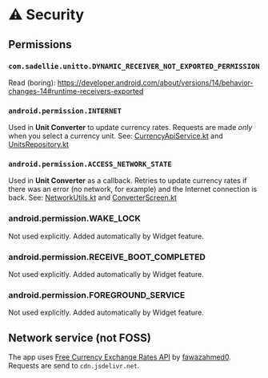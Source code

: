 # ⚠ Security

## Permissions 

### `com.sadellie.unitto.DYNAMIC_RECEIVER_NOT_EXPORTED_PERMISSION`
Read (boring): https://developer.android.com/about/versions/14/behavior-changes-14#runtime-receivers-exported

### `android.permission.INTERNET`
Used in **Unit Converter** to update currency rates. Requests are made *only* when you select a currency unit. See: [CurrencyApiService.kt](https://github.com/sadellie/unitto/blob/2405a2656ac8de3877a647f19813b4498f24c7a8/data/units/src/main/java/com/sadellie/unitto/data/units/remote/CurrencyApiService.kt) and [UnitsRepository.kt](https://github.com/sadellie/unitto/blob/49f1520d88843ed3cc7ebc02307e877950c9899b/data/units/src/main/java/com/sadellie/unitto/data/units/UnitsRepository.kt)

### `android.permission.ACCESS_NETWORK_STATE`
Used in **Unit Converter** as a callback. Retries to update currency rates if there was an error (no network, for example) and the Internet connection is back. See: [NetworkUtils.kt](https://github.com/sadellie/unitto/blob/d7db2780c83cdda33335c5278cafe4148c5e7778/feature/converter/src/main/java/com/sadellie/unitto/feature/converter/NetworkUtils.kt) and [ConverterScreen.kt](https://github.com/sadellie/unitto/blob/6fcf340abac7d34d2de9b142bf8208b55a09079f/feature/converter/src/main/java/com/sadellie/unitto/feature/converter/ConverterScreen.kt)

### android.permission.WAKE_LOCK
Not used explicitly. Added automatically by Widget feature.

### android.permission.RECEIVE_BOOT_COMPLETED
Not used explicitly. Added automatically by Widget feature.

### android.permission.FOREGROUND_SERVICE
Not used explicitly. Added automatically by Widget feature.

## Network service (not FOSS)

The app uses [Free Currency Exchange Rates API](https://github.com/fawazahmed0/exchange-api) by [fawazahmed0](https://github.com/fawazahmed0).
Requests are send to `cdn.jsdelivr.net`.
